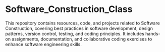 # Software_Construction_Class
This repository contains resources, code, and projects related to Software Construction, covering best practices in software development, design patterns, version control, testing, and coding principles. It includes hands-on assignments, documentation, and collaborative coding exercises to enhance software engineering skills.
